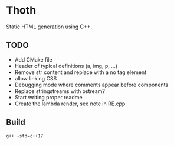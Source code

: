 # Thoth

Static HTML generation using C++.

## TODO

* Add CMake file
* Header of typical definitions (a, img, p, ...)
* Remove str content and replace with a no tag element
* allow linking CSS
* Debugging mode where comments appear before components
* Replace stringstreams with ostream?
* Start writing proper readme
* Create the lambda render, see note in RE.cpp

## Build

`g++ -std=c++17`